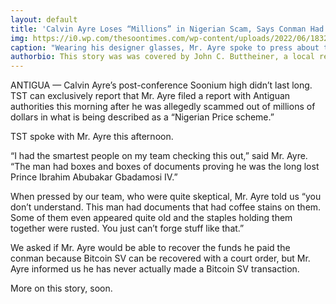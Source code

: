```yaml
---
layout: default
title: 'Calvin Ayre Loses “Millions” in Nigerian Scam, Says Conman Had “Documents w/ Coffee Stains and Rusty Staples.”'
img: https://i0.wp.com/thesoontimes.com/wp-content/uploads/2022/06/18320829_1566885776664163_5348460635651166745_o-1.jpg?w=640&ssl=1
caption: "Wearing his designer glasses, Mr. Ayre spoke to press about the scam."
authorbio: This story was was covered by John C. Buttheiner, a local reporter for TST who previously worked as a janitor for an elemtentary school.
---
```


ANTIGUA — Calvin Ayre’s post-conference Soonium high didn’t last long. TST can exclusively report that Mr. Ayre filed a report with Antiguan authorities this morning after he was allegedly scammed out of millions of dollars in what is being described as a “Nigerian Price scheme.”

TST spoke with Mr. Ayre this afternoon.

“I had the smartest people on my team checking this out,” said Mr. Ayre. “The man had boxes and boxes of documents proving he was the long lost Prince Ibrahim Abubakar Gbadamosi IV.”

When pressed by our team, who were quite skeptical, Mr. Ayre told us “you don’t understand. This man had documents that had coffee stains on them. Some of them even appeared quite old and the staples holding them together were rusted. You just can’t forge stuff like that.”

We asked if Mr. Ayre would be able to recover the funds he paid the conman because Bitcoin SV can be recovered with a court order, but Mr. Ayre informed us he has never actually made a Bitcoin SV transaction.

More on this story, soon.
